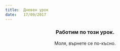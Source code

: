 ```yaml
---
title:  Дневен урок
date:   17/09/2017
---
```


### <center>Работим по този урок.</center>
<center>Моля, върнете се по-късно.</center>